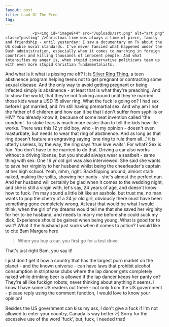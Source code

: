 ```yaml
---
layout: post
title: Land Of The Free
tag: 
---
```



                <p><img id="image844" src="/uploads/srt.png" alt="srt.png" class="postimg" />Christmas time was always a time of piece, family and friendship - until yesterday: I saw a documentary on TV about the US double moral standards. I've never fancied what happened under the Bush administration, especially when it comes to marching in foreign countries and killing thousands of innocent people. And what intensifies my anger is, when stupid conservative politicans team up with even more stupid Christian fundamentalists.
And what is it what is pissing me off? It is <a href="http://www.silverringthing.com/">Silver Ring Thing</a>, a teen abstinence program helping teens not to get pregnant or contracting some sexual disease. And the only way to avoid getting pregnant or being infected simply is abstinence - at least that is what they're preaching. And to show the world, that they're not fucking around until they're married those kids wear a USD 15 silver ring. What the fuck is going on? I had sex before I got married, and I'm still having premartial sex. And why am I not the father of 6 children and how can it be that I don't suffer from syphilis or HIV? You already know it, because of some neat invention called 'the condom'. To stoke fears is much more easier than to tell the kids how life works.
There was this 12 yr old boy, who - in my opinion - doesn't even masturbate, but needs to wear that ring of abstinence. And as long as that ring doesn't feature an engraving saying 'one ring to rule them all...' it is utterly useless, by the way, the ring says 'true love waits'. For what? Sex is fun. You don't have to be married to do that. Driving a car also works without a driving license, but you should always wear a seatbelt - same thing with sex.
One 16 yr old girl was also interviewed. She said she wants to save her virginity to her husband whilst being the cheerleader's captain at her high school. Yeah, mhm, right. Backflipping around, almost stark naked, making the splits, showing her panty - she's almost the perfect nun.
And her husband will certainly be glad when it comes to the wedding night, and she is still a virgin with, let's say, 24 years of age, and doesn't know how to fuck. I'm may sound a little bit like an asshole, but trust me, no man wants to pop the cherry of a 24 yr old girl, obviously there must have been something gone completely wrong. At least that would be what I would think, when the girl of my dreams would tell me that she saved her virginity for her to-be husband, and needs to marry me before she could suck my dick. Experience should be gained when being young.
What is good for to wait? What if the husband just sucks when it comes to action? I would like to cite Bam Margera here</p>
<blockquote>When you buy a car, you first go for a test drive</blockquote>
<p>That's just right Bam, you say it! </p>
<p>I just don't get it how a country that has the largest porn market on the planet - and the known universe - can have laws that prohibit alcohol consumption in striptease clubs where the lap dancer gets completely naked while drinking beer is allowed if the lap dancer keeps her panty on? They're all like fuckign robots, never thinking about anything it seems. I know I have some US readers out there - not only from the US government - please reply using the comment function, I would love to know your opinion!</p>
<p>Besides the US government can kiss my ass, I don't give a fuck if I'm not allowed to enter your country, Canada is way better :-)
Sorry for the excessive use of the word 'fuck', but, fuck, I needed that!</p>
            
